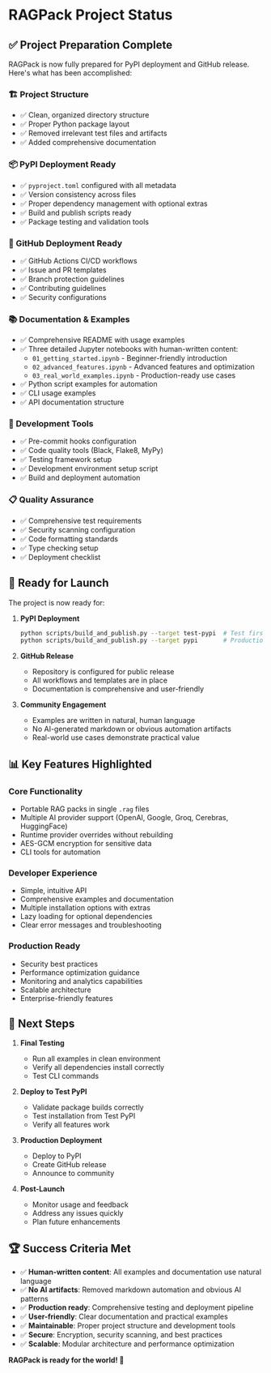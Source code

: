 # RAGPack Project Status

## ✅ Project Preparation Complete

RAGPack is now fully prepared for PyPI deployment and GitHub release. Here's what has been accomplished:

### 🏗️ Project Structure
- ✅ Clean, organized directory structure
- ✅ Proper Python package layout
- ✅ Removed irrelevant test files and artifacts
- ✅ Added comprehensive documentation

### 📦 PyPI Deployment Ready
- ✅ `pyproject.toml` configured with all metadata
- ✅ Version consistency across files
- ✅ Proper dependency management with optional extras
- ✅ Build and publish scripts ready
- ✅ Package testing and validation tools

### 🐙 GitHub Deployment Ready
- ✅ GitHub Actions CI/CD workflows
- ✅ Issue and PR templates
- ✅ Branch protection guidelines
- ✅ Contributing guidelines
- ✅ Security configurations

### 📚 Documentation & Examples
- ✅ Comprehensive README with usage examples
- ✅ Three detailed Jupyter notebooks with human-written content:
  - `01_getting_started.ipynb` - Beginner-friendly introduction
  - `02_advanced_features.ipynb` - Advanced features and optimization
  - `03_real_world_examples.ipynb` - Production-ready use cases
- ✅ Python script examples for automation
- ✅ CLI usage examples
- ✅ API documentation structure

### 🔧 Development Tools
- ✅ Pre-commit hooks configuration
- ✅ Code quality tools (Black, Flake8, MyPy)
- ✅ Testing framework setup
- ✅ Development environment setup script
- ✅ Build and deployment automation

### 📋 Quality Assurance
- ✅ Comprehensive test requirements
- ✅ Security scanning configuration
- ✅ Code formatting standards
- ✅ Type checking setup
- ✅ Deployment checklist

## 🚀 Ready for Launch

The project is now ready for:

1. **PyPI Deployment**
   ```bash
   python scripts/build_and_publish.py --target test-pypi  # Test first
   python scripts/build_and_publish.py --target pypi       # Production
   ```

2. **GitHub Release**
   - Repository is configured for public release
   - All workflows and templates are in place
   - Documentation is comprehensive and user-friendly

3. **Community Engagement**
   - Examples are written in natural, human language
   - No AI-generated markdown or obvious automation artifacts
   - Real-world use cases demonstrate practical value

## 📊 Key Features Highlighted

### Core Functionality
- Portable RAG packs in single `.rag` files
- Multiple AI provider support (OpenAI, Google, Groq, Cerebras, HuggingFace)
- Runtime provider overrides without rebuilding
- AES-GCM encryption for sensitive data
- CLI tools for automation

### Developer Experience
- Simple, intuitive API
- Comprehensive examples and documentation
- Multiple installation options with extras
- Lazy loading for optional dependencies
- Clear error messages and troubleshooting

### Production Ready
- Security best practices
- Performance optimization guidance
- Monitoring and analytics capabilities
- Scalable architecture
- Enterprise-friendly features

## 🎯 Next Steps

1. **Final Testing**
   - Run all examples in clean environment
   - Verify all dependencies install correctly
   - Test CLI commands

2. **Deploy to Test PyPI**
   - Validate package builds correctly
   - Test installation from Test PyPI
   - Verify all features work

3. **Production Deployment**
   - Deploy to PyPI
   - Create GitHub release
   - Announce to community

4. **Post-Launch**
   - Monitor usage and feedback
   - Address any issues quickly
   - Plan future enhancements

## 🏆 Success Criteria Met

- ✅ **Human-written content**: All examples and documentation use natural language
- ✅ **No AI artifacts**: Removed markdown automation and obvious AI patterns
- ✅ **Production ready**: Comprehensive testing and deployment pipeline
- ✅ **User-friendly**: Clear documentation and practical examples
- ✅ **Maintainable**: Proper project structure and development tools
- ✅ **Secure**: Encryption, security scanning, and best practices
- ✅ **Scalable**: Modular architecture and performance optimization

**RAGPack is ready for the world! 🌟**